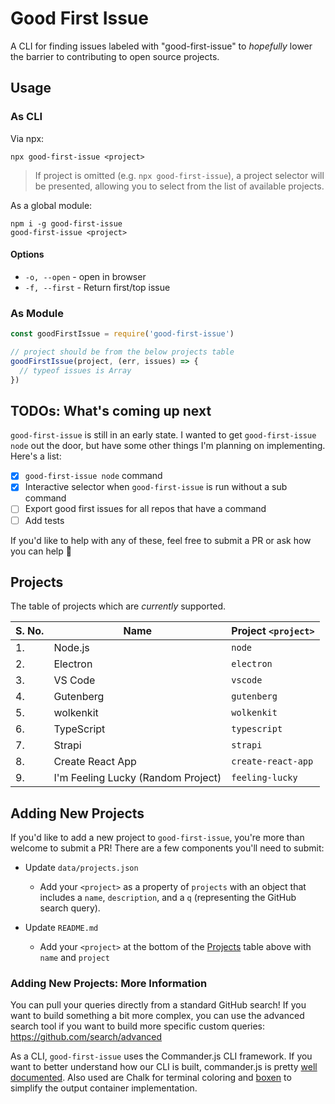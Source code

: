 # Good First Issue
A CLI for finding issues labeled with "good-first-issue" to _hopefully_ lower the barrier to contributing to open source projects.

## Usage

### As CLI

Via npx:
```
npx good-first-issue <project>
```

> If project is omitted (e.g. `npx good-first-issue`), a project selector will be presented, allowing you to select from the list of available projects.

As a global module:
```
npm i -g good-first-issue
good-first-issue <project>
```

#### Options

- `-o, --open` - open in browser
- `-f, --first` - Return first/top issue

### As Module

```js
const goodFirstIssue = require('good-first-issue')

// project should be from the below projects table
goodFirstIssue(project, (err, issues) => {
  // typeof issues is Array
})
```

## TODOs: What's coming up next
`good-first-issue` is still in an early state. I wanted to get `good-first-issue node` out the door, but have some other things I'm planning on implementing. Here's a list:

- [x] `good-first-issue node` command
- [x] Interactive selector when `good-first-issue` is run without a sub command
- [ ] Export good first issues for all repos that have a command
- [ ] Add tests

If you'd like to help with any of these, feel free to submit a PR or ask how you can help 🤗

## Projects
The table of projects which are _currently_ supported.

| S. No. | Name | Project `<project>` |
| --- | --- | --- |
| 1. | Node.js | `node` |
| 2. | Electron | `electron` |
| 3. | VS Code | `vscode` |
| 4. | Gutenberg | `gutenberg` |
| 5. | wolkenkit | `wolkenkit` |
| 6. | TypeScript | `typescript` |
| 7. | Strapi | `strapi` |
| 8. | Create React App | `create-react-app` |
| 9. | I'm Feeling Lucky (Random Project) | `feeling-lucky` |

## Adding New Projects
If you'd like to add a new project to `good-first-issue`, you're more than welcome to submit a PR! There are a few components you'll need to submit:

- Update `data/projects.json`
  - Add your `<project>` as a property of `projects` with an object that includes a `name`, `description`, and a `q` (representing the GitHub search query).

- Update `README.md`
  - Add your `<project>` at the bottom of the [Projects](#projects) table above with `name` and `project`

### Adding New Projects: More Information

You can pull your queries directly from a standard GitHub search! If you want to build something a bit more complex, you can use the advanced search tool if you want to build more specific custom queries: https://github.com/search/advanced

As a CLI, `good-first-issue` uses the Commander.js CLI framework. If you want to better understand how our CLI is built, commander.js is pretty [well documented](https://github.com/tj/commander.js/). Also used are Chalk for terminal coloring and [boxen](https://github.com/sindresorhus/boxen) to simplify the output container implementation.
